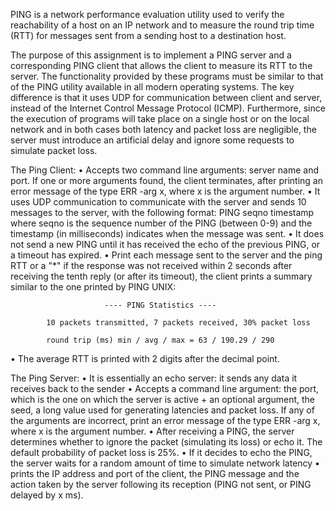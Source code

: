 PING is a network performance evaluation utility used to verify the reachability of a host on an IP network 
and to measure the round trip time (RTT) for messages sent from a sending host to a destination host.

The purpose of this assignment is to implement a PING server and a corresponding PING client that allows the client to measure its RTT to the server.
The functionality provided by these programs must be similar to that of the PING utility available in all modern operating systems. 
The key difference is that it uses UDP for communication between client and server, instead of the Internet Control Message Protocol (ICMP).
Furthermore, since the execution of programs will take place on a single host or on the local network and in both cases both latency 
and packet loss are negligible, the server must introduce an artificial delay and ignore some requests to simulate packet loss.


The Ping Client:
• Accepts two command line arguments: server name and port. If one or more arguments found, the client terminates, after 
  printing an error message of the type ERR -arg x, where x is the argument number.
• It uses UDP communication to communicate with the server and sends 10 messages to the server, with the following format:
                PING seqno timestamp
  where seqno is the sequence number of the PING (between 0-9) and the timestamp (in milliseconds) indicates when the message was sent.
• It does not send a new PING until it has received the echo of the previous PING, or a timeout has expired.
• Print each message sent to the server and the ping RTT or a "*" if the response was not received within 2 seconds after receiving 
  the tenth reply (or after its timeout), the client prints a summary similar to the one printed by PING UNIX:
                                          
                         ---- PING Statistics ----

            10 packets transmitted, 7 packets received, 30% packet loss

            round trip (ms) min / avg / max = 63 / 190.29 / 290
• The average RTT is printed with 2 digits after the decimal point.


The Ping Server:
• It is essentially an echo server: it sends any data it receives back to the sender
• Accepts a command line argument: the port, which is the one on which the server is active + an optional argument, the seed, 
  a long value used for generating latencies and packet loss. If any of the arguments are incorrect, print an error message 
  of the type ERR -arg x, where x is the argument number.
• After receiving a PING, the server determines whether to ignore the packet (simulating its loss) or echo it. The default 
  probability of packet loss is 25%.
• If it decides to echo the PING, the server waits for a random amount of time to simulate network latency
• prints the IP address and port of the client, the PING message and the action taken by the server following its reception 
  (PING not sent, or PING delayed by x ms).
  
  
  
